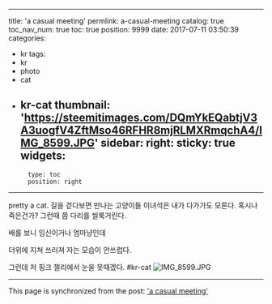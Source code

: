 
---
title: 'a casual meeting'
permlink: a-casual-meeting
catalog: true
toc_nav_num: true
toc: true
position: 9999
date: 2017-07-11 03:50:39
categories:
- kr
tags:
- kr
- photo
- cat
- kr-cat
thumbnail: 'https://steemitimages.com/DQmYkEQabtjV3A3uogfV4ZftMso46RFHR8mjRLMXRmqchA4/IMG_8599.JPG'
sidebar:
    right:
        sticky: true
widgets:
    -
        type: toc
        position: right
---


pretty a cat.
길을 걷다보면 만나는 고양이들
이녀석은 내가 다가가도 모른다.
혹시나 죽은건가? 
그런때 쯤 다리를 씰룩거린다.

배를 보니 임신이거나 
엄마냥인데 

더위에 지쳐 쓰러져 자는 모습이
안쓰럽다.

그런데 저 핑크 젤리에서 눈을 못때겠다.
#kr-cat
![IMG_8599.JPG](https://steemitimages.com/DQmYkEQabtjV3A3uogfV4ZftMso46RFHR8mjRLMXRmqchA4/IMG_8599.JPG)

- - -

This page is synchronized from the post: ['a casual meeting'](https://steemit.com/@kingbit/a-casual-meeting)
